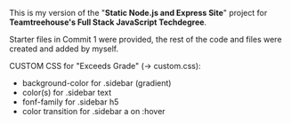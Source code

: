 This is my version of the "**Static Node.js and Express Site**" project for **Teamtreehouse's Full Stack JavaScript Techdegree**.

Starter files in Commit 1 were provided, the rest of the code and files were created and added by myself.

CUSTOM CSS for "Exceeds Grade" (-> custom.css):

-   background-color for .sidebar (gradient)
-   color(s) for .sidebar text
-   fonf-family for .sidebar h5
-   color transition for .sidebar a on :hover
